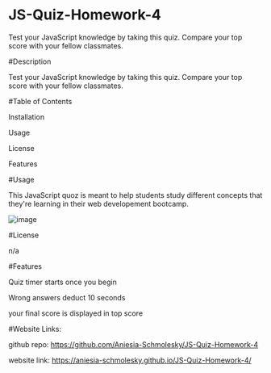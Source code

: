 # JS-Quiz-Homework-4
Test your JavaScript knowledge by taking this quiz. Compare your top score with your fellow classmates.

#Description

Test your JavaScript knowledge by taking this quiz. Compare your top score with your fellow classmates.

#Table of Contents

Installation

Usage

License

Features

#Usage

This JavaScript quoz is meant to help students study different concepts that they're learning in their web developement bootcamp.


![image](https://user-images.githubusercontent.com/85134150/124703398-164d4700-dea7-11eb-8a07-21e60e634560.png)


#License

 n/a
 
#Features

 Quiz timer starts once you begin
 
 Wrong answers deduct 10 seconds
 
 your final score is displayed in top score
 
 #Website Links:
 
github repo: https://github.com/Aniesia-Schmolesky/JS-Quiz-Homework-4

website link: https://aniesia-schmolesky.github.io/JS-Quiz-Homework-4/

